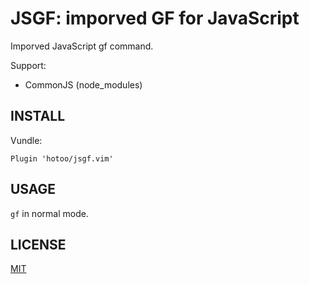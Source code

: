 # JSGF: imporved GF for JavaScript

Imporved JavaScript gf command.

Support:

* CommonJS (node_modules)

## INSTALL

Vundle:

```viml
Plugin 'hotoo/jsgf.vim'
```
## USAGE

`gf` in normal mode.

## LICENSE

[MIT](http://hotoo.mit-license.org/)
